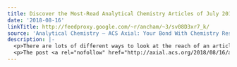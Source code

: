 ```yaml
---
title: Discover the Most-Read Analytical Chemistry Articles of July 2018
date: '2018-08-16'
linkTitle: http://feedproxy.google.com/~r/ancham/~3/sv08D3xr7_k/
source: 'Analytical Chemistry – ACS Axial: Your Bond With Chemistry Research'
description: |-
  <p>There are lots of different ways to look at the reach of an article. You can look at citations, Altmetric Attention Scores, awards, and more. One way to consider the influence of an article is just by looking at how many people chose to read it. To that end, we’ve compiled lists of the five [&#8230;]</p>
  <p>The post <a rel="nofollow" href="http://axial.acs.org/2018/08/16/analytical-july-2018/">Discover the Most-Read Analytical Chemistry Articles of July 2018</a> appeared first on <a rel="nofo
---
```

